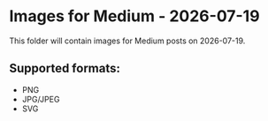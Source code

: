# Images for Medium - 2026-07-19

This folder will contain images for Medium posts on 2026-07-19.

## Supported formats:
- PNG
- JPG/JPEG
- SVG
